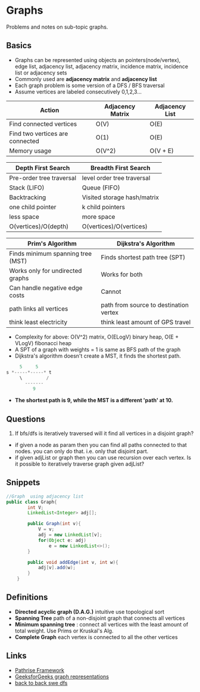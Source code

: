 # Graphs
Problems and notes on sub-topic graphs.

## Basics
- Graphs can be represented using objects an pointers(node/vertex), edge list, adjacency list, adjacency matrix, incidence matrix, incidence list or adjacency sets
- Commonly used are **adjacency matrix** and **adjacency list**
- Each graph problem is some version of a DFS / BFS traversal
- Assume vertices are labeled consecutively 0,1,2,3...

Action | Adjacency Matrix | Adjacency List
---| --- | ---
Find connected vertices | O(V) | O(E)
Find two vertices are connected | O(1) | O(E)
Memory usage | O(V^2) | O(V + E)


Depth First Search | Breadth First Search
--- | ---
Pre-order tree traversal | level order tree traversal
Stack (LIFO)| Queue (FIFO)
Backtracking | Visited storage hash/matrix
one child pointer | k child pointers
less space | more space
O(vertices)/O(depth) | O(vertices)/O(vertices)

Prim's Algorithm | Dijkstra's Algorithm
--- | ---
Finds minimum spanning tree (MST) | Finds shortest path tree (SPT)
Works only for undirected graphs | Works for both
Can handle negative edge costs | Cannot
path links all vertices | path from source to destination vertex
think least electricity | think least amount of GPS travel

- Complexity for above: O(V^2) matrix, O(ELogV) binary heap, O(E + VLogV) fibonacci heap
- A SPT of a graph with weights = 1 is same as BFS path of the graph
- Dijkstra's algorithm doesn't create a MST, it finds the shortest path.
```Java
     5     5
s *-----*-----* t
     \         /
       -------
          9
```
- **The shortest path is 9, while the MST is a different 'path' at 10.**


## Questions
1. If bfs/dfs is iteratively traversed will it find all vertices in a disjoint graph?
  + if given a node as param then you can find all paths connected to that nodes. you can only do that. i.e. only that disjoint part.
  + if given adjList or graph then you can use recursion over each vertex. Is it possible to iteratively traverse graph given adjList?

## Snippets
```java
//Graph  using adjacency list
public class Graph{
        int V;
        LinkedList<Integer> adj[];

        public Graph(int v){
            V = v;
            adj = new LinkedList[v];
            for(Object e: adj)
                e = new LinkedList<>();
        }

        public void addEdge(int v, int w){
            adj[v].add(w);
        }
    }

```

## Definitions
- **Directed acyclic graph (D.A.G.)** intuitive use topological sort
- **Spanning Tree** path of a non-disjoint graph that connects all vertices
- **Minimum spanning tree** : connect all vertices with the least amount of total weight. Use Prims or Kruskal's Alg.
- **Complete Graph** each vertex is connected to all the other vertices


## Links
- [Pathrise Framework](https://fellows.pathrise.com/knowledge/workshops/graph-fundamentals)
- [GeeksforGeeks graph representations](https://www.geeksforgeeks.org/graph-and-its-representations/)
- [back to back swe dfs](https://www.youtube.com/watch?v=TIbUeeksXcI)
<!-- - [] -->
